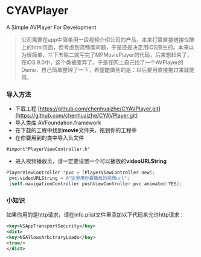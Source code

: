 # CYAVPlayer
A Simple AVPlayer For Development 


> 公司需要在app中简单用一段视频介绍公司的产品，本来打算直接链接优酷上的html页面，但考虑到流畅度问题，于是还是决定用iOS原生的。本来以为很简单，三下五除二就写完了MPMoviePlayer的代码，后来想起来了，在iOS 9.0中，这个类被废弃了。于是在网上自己找了一个AVPlayer的Demo，自己简单整理了一下，希望能做到的是：以后要用直接拖过来就能用。

### 导入方法

*  下载工程   [https://github.com/chenhuaizhe/CYAVPlayer.git](https://github.com/chenhuaizhe/CYAVPlayer.git)
*  导入类库 AVFoundation.framework
*  在下载的工程中找到**movie**文件夹，拖到你的工程中
*  在你要用到的类中导入头文件
<pre><code>#import"PlayerViewController.h" </code></pre>

*  进入视频播放页，请一定要设置一个可以播放的**videoURLString**

```objective-c
PlayerViewController *pvc = [PlayerViewController new];
 pvc.videoURLString = @"这里用你要播放的视频url";
 [self.navigationController pushViewController:pvc animated:YES];
```

### 小知识
如果你用的是http请求，请在info.plist文件里添加以下代码来允许http请求：

```xml    
<key>NSAppTransportSecurity</key>
<dict>
<key>NSAllowsArbitraryLoads</key>
<true/>
</dict>
```             
    
                   

   


